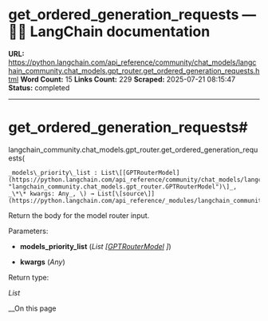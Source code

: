 # get_ordered_generation_requests — 🦜🔗 LangChain  documentation

**URL:** https://python.langchain.com/api_reference/community/chat_models/langchain_community.chat_models.gpt_router.get_ordered_generation_requests.html
**Word Count:** 15
**Links Count:** 229
**Scraped:** 2025-07-21 08:15:47
**Status:** completed

---

# get\_ordered\_generation\_requests\#

langchain\_community.chat\_models.gpt\_router.get\_ordered\_generation\_requests\(

    _models\_priority\_list : List\[[GPTRouterModel](https://python.langchain.com/api_reference/community/chat_models/langchain_community.chat_models.gpt_router.GPTRouterModel.html#langchain_community.chat_models.gpt_router.GPTRouterModel "langchain_community.chat_models.gpt_router.GPTRouterModel")\]_,     _\*\* kwargs: Any_, \) → List[\[source\]](https://python.langchain.com/api_reference/_modules/langchain_community/chat_models/gpt_router.html#get_ordered_generation_requests)\#     

Return the body for the model router input.

Parameters:     

  * **models\_priority\_list** \(_List_ _\[_[_GPTRouterModel_](https://python.langchain.com/api_reference/community/chat_models/langchain_community.chat_models.gpt_router.GPTRouterModel.html#langchain_community.chat_models.gpt_router.GPTRouterModel "langchain_community.chat_models.gpt_router.GPTRouterModel") _\]_\)

  * **kwargs** \(_Any_\)

Return type:     

_List_

__On this page
